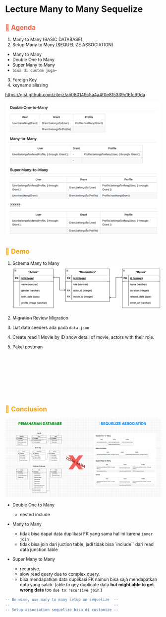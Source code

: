 # Lecture Many to Many Sequelize

<h2 style="color:tomato">🦊 Agenda</h2>

1. Many to Many (BASIC DATABASE)
2. Setup Many to Many (SEQUELIZE ASSOCIATION)

- Many to Many
- Double One to Many
- Super Many to Many
- `bisa di custom juga~`

3. Foreign Key
4. keyname aliasing

https://gist.github.com/ziterz/a5080149c5a4a4f0e8f5339c16fc90da

![gist](./gist.png)

<h2 style="color:orange">🦊 Demo</h2>

1. Schema Many to Many
   ![schema](./Schema.png)

2. ~~Migration~~ Review Migration
3. Liat data seeders ada pada `data.json`
4. Create read 1 Movie by ID show detail of movie, actors with their role.
5. Pakai postman

<br></br>
<br></br>
<br></br>
<br></br>

<h2 style="color:orange">🦊 Conclusion</h2>

![](./conclusion.png)

- Double One to Many

  - nested include

- Many to Many

  - tidak bisa dapat data duplikasi FK yang sama hal ini karena `inner join`
  - tidak bisa join dari juction table, jadi tidak bisa `include`` dari read data junction table

- Super Many to Many
  - recursive.
  - slow read query due to complex query.
  - bisa mendapatkan data duplikasi FK namun bisa saja mendapatkan data yang salah. (able to gey duplicate data **but might able to get wrong data** too `due to recursive join`.)

```diff
-- Be wise, use many to many setup on sequelize  --
--                                               --
-- Setup association sequelize bisa di customize --
```
